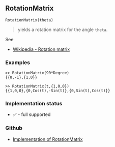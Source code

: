 ## RotationMatrix

```
RotationMatrix(theta)
```

> yields a rotation matrix for the angle `theta`.

See
* [Wikipedia - Rotation matrix](https://en.wikipedia.org/wiki/Rotation_matrix)

### Examples

```
>> RotationMatrix(90*Degree)
{{0,-1},{1,0}}

>> RotationMatrix(t,{1,0,0})
{{1,0,0},{0,Cos(t),-Sin(t)},{0,Sin(t),Cos(t)}}
```






### Implementation status

* &#x2705; - full supported

### Github

* [Implementation of RotationMatrix](https://github.com/axkr/symja_android_library/blob/master/symja_android_library/matheclipse-core/src/main/java/org/matheclipse/core/builtin/VectorAnalysisFunctions.java#L1221) 
